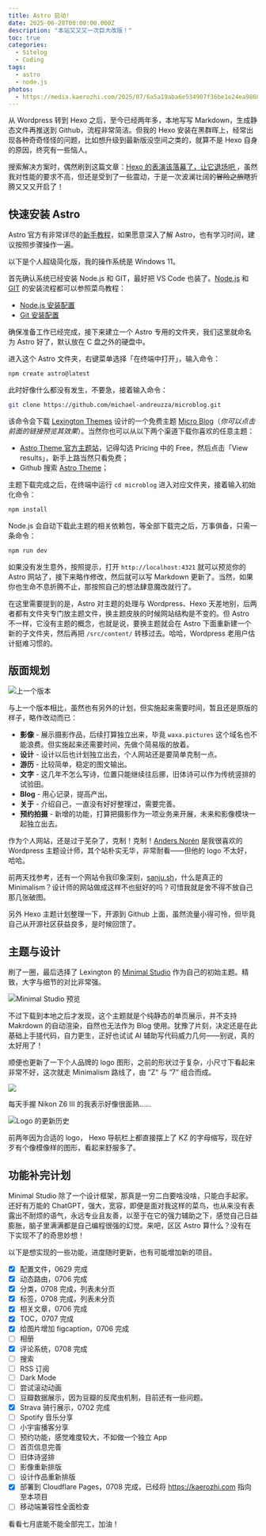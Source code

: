 ```yaml
---
title: Astro 启动!
date: 2025-06-28T00:00:00.000Z
description: "本站又又又一次巨大改版！"
toc: true
categories:
  - Sitelog
  - Coding
tags:
  - astro
  - node.js
photos:
  - https://media.kaerozhi.com/2025/07/6a5a19aba6e534907f36be1e24ea9868.webp
---
```

从 Wordpress 转到 Hexo 之后，至今已经两年多，本地写写 Markdown，生成静态文件再推送到 Github，流程非常简洁。但我的 Hexo 安装在黑群晖上，经常出现各种奇奇怪怪的问题，比如想升级到最新版没空间之类的，就算不是 Hexo 自身的原因，终究有一些恼人。

搜索解决方案时，偶然刷到这篇文章：[Hexo 的表演该落幕了，让它退场吧
](https://stblog.penclub.club/posts/removeHexo/)，虽然我对性能的要求不高，但还是受到了一些震动，于是一次波澜壮阔的~~冒险之旅~~瞎折腾又又又开启了！

## 快速安装 Astro

Astro 官方有非常详尽的[新手教程](https://docs.astro.build/zh-cn/tutorial/0-introduction/)，如果愿意深入了解 Astro，也有学习时间，建议按照步骤操作一遍。

以下是个人超级简化版，我的操作系统是 Windows 11。

首先确认系统已经安装 Node.js 和 GIT，最好把 VS Code 也装了。[Node.js](https://nodejs.org/zh-cn) 和 [GIT](https://git-scm.com/) 的安装流程都可以参照菜鸟教程：

- [Node.js 安装配置](https://www.runoob.com/nodejs/nodejs-install-setup.html)
- [Git 安装配置](https://www.runoob.com/git/git-install-setup.html)

确保准备工作已经完成，接下来建立一个 Astro 专用的文件夹，我们这里就命名为 Astro 好了，默认放在 C 盘之外的硬盘中。

进入这个 Astro 文件夹，右键菜单选择「在终端中打开」，输入命令：

```bash
npm create astro@latest
```

此时好像什么都没有发生，不要急，接着输入命令：

```bash
git clone https://github.com/michael-andreuzza/microblog.git
```

该命令会下载 [Lexington Themes](https://lexingtonthemes.com/) 设计的一个免费主题 [Micro Blog](https://microblog.lexingtonthemes.com/)（*你可以点击前面的链接预览其效果*）。当然你也可以从以下两个渠道下载你喜欢的任意主题：

- [Astro Theme 官方主题站](https://astro.build/themes/1/)，记得勾选 Pricing 中的 Free，然后点击「View results」，新手上路当然只看免费；
- Github 搜索 [Astro Theme](https://github.com/search?q=astro%20theme&type=repositories)；

主题下载完成之后，在终端中运行 `cd microblog` 进入对应文件夹，接着输入初始化命令：

```bash
npm install
```

Node.js 会自动下载此主题的相关依赖包，等全部下载完之后，万事俱备，只需一条命令：

```bash
npm run dev
```

如果没有发生意外，按照提示，打开 `http://localhost:4321` 就可以预览你的 Astro 网站了，接下来略作修改，然后就可以写 Markdown 更新了。当然，如果你也生命不息折腾不止，那按照自己的想法肆意魔改就行了。

在这里需要提到的是，Astro 对主题的处理与 Wordpress、Hexo 天差地别，后两者都有文件夹专门放主题文件，换主题皮肤的时候网站结构是不变的。但 Astro 不一样，它没有主题的概念，也就是说，要换主题就会在 Astro 下面重新建一个新的子文件夹，然后再把 `/src/content/` 转移过去。哈哈，Wordpress 老用户估计挺难习惯的。

## 版面规划

![上一个版本](https://media.kaerozhi.com/2025/07/aa8038e12914f64d4453c1840094a126.webp)

与上一个版本相比，虽然也有另外的计划，但实施起来需要时间，暂且还是原版的样子，略作改动而已：

- **影像**  - 展示摄影作品，后续打算独立出来，毕竟 `waxa.pictures` 这个域名也不能浪费。但实施起来还需要时间，先做个简易版的放着。
- **设计** - 设计以后也计划独立出去，个人网站还是要简单克制一点。
- **游历** - 比较简单，稳定的图文输出。
- **文字** - 这几年不怎么写诗，位置只能继续往后挪，旧体诗可以作为传统竖排的试验田。
- **Blog** - 用心记录，提高产出。
- **关于** - 介绍自己，一直没有好好整理过，需要完善。
- **预约拍摄** - 新增的功能，打算把摄影作为一项业务来开展，未来和影像模块一起独立出去。

作为个人网站，还是过于芜杂了，克制！克制！[Anders Norén](https://andersnoren.se/) 是我很喜欢的 Wordpress 主题设计师，其个站朴实无华，非常耐看——但他的 logo 不太好，哈哈。

前两天找参考，还有一个网站令我印象深刻，[sanju.sh](https://www.sanju.sh/)，什么是真正的 Minimalism？设计师的网站做成这样不也挺好的吗？可惜我就是舍不得不放自己那几张破图。

另外 Hexo 主题计划整理一下，开源到 Github 上面，虽然流量小得可怜，但毕竟自己从开源社区获益良多，是时候回馈了。

## 主题与设计

刷了一圈，最后选择了 Lexington 的 [Minimal Studio](https://github.com/michael-andreuzza/microstudio) 作为自己的初始主题。精致，大字与细节的对比非常强。

![Minimal Studio 预览](https://media.kaerozhi.com/2025/07/cd1139ebfe95e32019db6a422685ae34.webp)

不过下载到本地之后才发现，这个主题就是个纯静态的单页展示，并不支持 Makrdown 的自动渲染，自然也无法作为 Blog 使用。犹豫了片刻，决定还是在此基础上手搓代码，自力更生，正好也试试 AI 辅助写代码威力几何——别说，真的太好用了！

顺便也更新了一下个人品牌的 logo 图形，之前的形状过于复杂，小尺寸下看起来非常不好，这次就走 Minimalism 路线了，由 ”Z“ 与 ”7” 组合而成。

![](https://media.kaerozhi.com/2025/07/0a48d79d30257f78a411d755cd9cde3f.webp)

每天手握 Nikon Z6 III 的我表示好像很面熟……

![Logo 的更新历史](https://media.kaerozhi.com/2025/07/b35078cbcef5b88687e3c06fb0f5552c.webp)

前两年因为合适的 logo， Hexo 导航栏上都直接摆上了 KZ 的字母缩写，现在好歹有个像模像样的图形，看起来舒服多了。

## 功能补完计划

Minimal Studio 除了一个设计框架，那真是一穷二白要啥没啥，只能白手起家。还好有万能的 ChatGPT，强大，宽容，即便是面对我这样的菜鸟，也从来没有表露出不耐烦的语气，永远专业且友善，以至于在它的强力辅助之下，感觉自己日益膨胀，脑子里满满都是自己编程很强的幻觉。来吧，区区 Astro 算什么？没有在下实现不了的奇思妙想！

以下是想实现的一些功能，进度随时更新，也有可能增加新的项目。

- [x] 配置文件，0629 完成
- [x] 动态路由，0706 完成
- [x] 分类，0708 完成，列表未分页
- [x] 标签，0708 完成，列表未分页
- [x] 相关文章，0706 完成
- [x] TOC，0707 完成
- [x] 给图片增加 figcaption，0706 完成
- [ ] 相册
- [x] 评论系统，0708 完成
- [ ] 搜索
- [ ] RSS 订阅
- [ ] Dark Mode
- [ ] 尝试滚动动画
- [ ] 豆瓣数据展示，因为豆瓣的反爬虫机制，目前还有一些问题。
- [x] Strava 骑行展示，0702 完成
- [ ] Spotify 音乐分享
- [ ] 小宇宙播客分享
- [ ] 预约功能，感觉难度较大，不如做一个独立 App
- [ ] 首页信息完善
- [ ] 旧体诗竖排
- [ ] 影像重新排版
- [ ] 设计作品重新排版
- [x] 部署到 Cloudflare Pages，0708 完成，已经将 https://kaerozhi.com 指向至本项目
- [ ] 移动端兼容性全面检查

看看七月底能不能全部完工，加油！